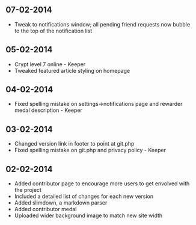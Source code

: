 ## 07-02-2014
* Tweak to notifications window; all pending friend requests now bubble to the top of the notification list

## 05-02-2014
* Crypt level 7 online - Keeper
* Tweaked featured article styling on homepage

## 04-02-2014
* Fixed spelling mistake on settings->notifications page and rewarder medal description - Keeper

## 03-02-2014
* Changed version link in footer to point at git.php
* Fixed spelling mistake on git.php and privacy policy - Keeper

## 02-02-2014
* Added contributor page to encourage more users to get envolved with the project
* Included a detailed list of changes for each new version
* Added slimdown, a markdown parser
* Added contributor medal
* Uploaded wider background image to match new site width
